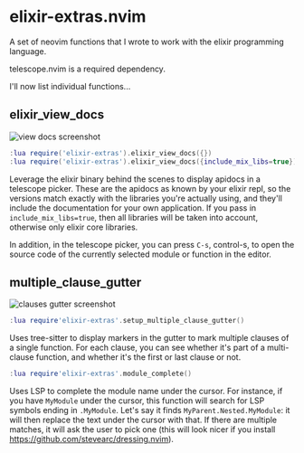 # elixir-extras.nvim

A set of neovim functions that I wrote to work with the elixir programming language.

telescope.nvim is a required dependency.

I'll now list individual functions...

## elixir_view_docs

![view docs screenshot](https://raw.githubusercontent.com/wiki/emmanueltouzery/elixir-extras.nvim/apidocs.png)

```lua
:lua require('elixir-extras').elixir_view_docs({})
:lua require('elixir-extras').elixir_view_docs({include_mix_libs=true})
```

Leverage the elixir binary behind the scenes to display apidocs in a telescope picker. These are the apidocs as known by your elixir repl, so the versions match exactly with the libraries you're actually using, and they'll include the documentation for your own application. If you pass in `include_mix_libs=true`, then all libraries will be taken into account, otherwise only elixir core libraries.

In addition, in the telescope picker, you can press `C-s`, control-s, to open the source code of the currently selected module or function in the editor.

## multiple_clause_gutter

![clauses gutter screenshot](https://raw.githubusercontent.com/wiki/emmanueltouzery/elixir-extras.nvim/gutter_clauses.png)

```lua
:lua require'elixir-extras'.setup_multiple_clause_gutter()
```

Uses tree-sitter to display markers in the gutter to mark multiple clauses of a single function. For each clause, you can see whether it's part of a multi-clause function, and whether it's the first or last clause or not.

```lua
:lua require'elixir-extras'.module_complete()
```

Uses LSP to complete the module name under the cursor. For instance, if you have `MyModule` under the cursor, this function will search for LSP symbols ending in `.MyModule`. Let's say it finds `MyParent.Nested.MyModule`: it will then replace the text under the cursor with that. If there are multiple matches, it will ask the user to pick one (this will look nicer if you install <https://github.com/stevearc/dressing.nvim>).
